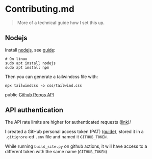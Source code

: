 
# Contributing.md

> More of a technical guide how I set this up.

## Nodejs

Install [nodejs](https://nodejs.org/en/), see [guide](https://www.geeksforgeeks.org/installation-of-node-js-on-linux/):

```shell
# On linux
sudo apt install nodejs
sudo apt install npm
```

Then you can generate a tailwindcss file with:

```shell
npx tailwindcss -o css/tailwind.css
```

public [Github Repos API](https://docs.github.com/en/rest/reference/repos)

## API authentication



The API rate limits are higher for authenticated requests ([link](https://docs.github.com/en/rest/overview/resources-in-the-rest-api))/

I created a GitHub personal access token (PAT) ([guide](https://docs.github.com/en/authentication/keeping-your-account-and-data-secure/creating-a-personal-access-token)), stored it in a `.gitignore`-ed `.env` file and named it `GITHUB_TOKEN`.

While running `build_site.py` on github actions, it will have access to a different token with the same name (`GITHUB_TOKEN`)

